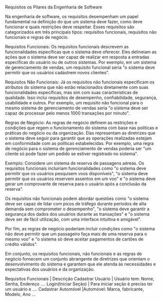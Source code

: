 
Requisitos os Pilares da Engenharia de Software

Na engenharia de software, os requisitos desempenham um papel fundamental na definição do que um sistema deve fazer, como deve funcionar e quais restrições deve respeitar. Esses requisitos são categorizados em três principais tipos: requisitos funcionais, requisitos não funcionais e regras de negócio.

Requisitos Funcionais:
Os requisitos funcionais descrevem as funcionalidades específicas que o sistema deve oferecer. Eles delineiam as ações que o sistema deve ser capaz de realizar em resposta a entradas específicas do usuário ou de outros sistemas. Por exemplo, em um sistema de gerenciamento de vendas, um requisito funcional seria "o sistema deve permitir que os usuários cadastrem novos clientes".

Requisitos Não Funcionais:
Já os requisitos não funcionais especificam os atributos do sistema que não estão relacionados diretamente com suas funcionalidades específicas, mas sim com suas características de qualidade. Isso inclui requisitos de desempenho, confiabilidade, segurança, usabilidade e outros. Por exemplo, um requisito não funcional para o mesmo sistema de gerenciamento de vendas seria "o sistema deve ser capaz de processar pelo menos 1000 transações por minuto".

Regras de Negócio:
As regras de negócio definem as restrições e condições que regem o funcionamento do sistema com base nas políticas e práticas do negócio ou da organização. Elas representam as diretrizes que o sistema deve seguir para garantir que as operações realizadas estejam em conformidade com as políticas estabelecidas. Por exemplo, uma regra de negócio para o sistema de gerenciamento de vendas poderia ser "um cliente só pode fazer um pedido se estiver registrado no sistema".

Exemplo:
Considere um sistema de reserva de passagens aéreas. Os requisitos funcionais incluiriam funcionalidades como "o sistema deve permitir que os usuários pesquisem voos disponíveis", "o sistema deve permitir que os usuários reservem assentos em um voo" e "o sistema deve gerar um comprovante de reserva para o usuário após a conclusão da reserva".

Os requisitos não funcionais podem abordar questões como "o sistema deve ser capaz de lidar com picos de tráfego durante períodos de alta demanda sem comprometer o desempenho", "o sistema deve garantir a segurança dos dados dos usuários durante as transações" e "o sistema deve ser de fácil utilização, com uma interface intuitiva e amigável".

Por fim, as regras de negócio poderiam incluir condições como "o sistema não deve permitir que um passageiro faça mais de uma reserva para o mesmo voo" e "o sistema só deve aceitar pagamentos de cartões de crédito válidos".

Em conjunto, os requisitos funcionais, não funcionais e as regras de negócio fornecem um conjunto abrangente de diretrizes que orientam o desenvolvimento do sistema e garantem que ele atenda às necessidades e expectativas dos usuários e da organização.

Requisitos Funcionais  |	Descrição
Cadastrar Usuário	   | Usuário tem: Nome, Senha, Endereço ....
Login(Iniciar Seção)   | Para iniciar seção é preciso ter um usuário e ....
Cadastrar Automóvel    |Automóvel: Marca, fabricante, Modelo, Ano ...
